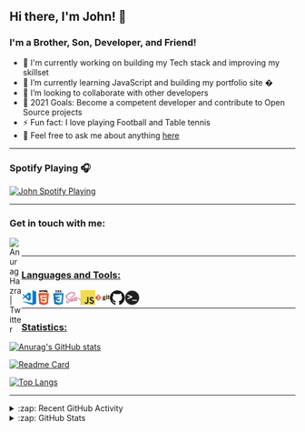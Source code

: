 ## Hi there, I'm John! 👋



### I'm a Brother, Son, Developer, and Friend!

- 🔭 I'm currently working on building my Tech stack and improving my skillset
- 🌱 I’m currently learning JavaScript and building my portfolio site �
- 👯 I’m looking to collaborate with other developers
- 🥅 2021 Goals: Become a competent developer and contribute to Open Source projects
- ⚡ Fun fact: I love playing Football and Table tennis
- 💬 Feel free to ask me about anything [here](https://github.com/okoriejohn/okoriejohn/issues)

<hr />

### Spotify Playing 🎧

[<img src="https://now-playing-codestackr.vercel.app/api/spotify-playing" alt="John Spotify Playing" width="350" />](https://open.spotify.com/user/60b1urgqpeb54zzyujvk0cnky)

<hr />

### Get in touch with me:

<a href="https://twitter.com/anuraghazru">
  <img align="left" alt="Anurag Hazra | Twitter" width="21px" src="https://raw.githubusercontent.com/anuraghazra/anuraghazra/master/assets/twitter.svg" />


<br />
<hr />

### Languages and Tools:

<img align="left" alt="Visual Studio Code" width="26px" src="https://raw.githubusercontent.com/github/explore/80688e429a7d4ef2fca1e82350fe8e3517d3494d/topics/visual-studio-code/visual-studio-code.png" />
<img align="left" alt="HTML5" width="26px" src="https://raw.githubusercontent.com/github/explore/80688e429a7d4ef2fca1e82350fe8e3517d3494d/topics/html/html.png" />
<img align="left" alt="CSS3" width="26px" src="https://raw.githubusercontent.com/github/explore/80688e429a7d4ef2fca1e82350fe8e3517d3494d/topics/css/css.png" />
<img align="left" alt="Sass" width="26px" src="https://raw.githubusercontent.com/github/explore/80688e429a7d4ef2fca1e82350fe8e3517d3494d/topics/sass/sass.png" />
<img align="left" alt="JavaScript" width="26px" src="https://raw.githubusercontent.com/github/explore/80688e429a7d4ef2fca1e82350fe8e3517d3494d/topics/javascript/javascript.png" />
<img align="left" alt="Git" width="26px" src="https://raw.githubusercontent.com/github/explore/80688e429a7d4ef2fca1e82350fe8e3517d3494d/topics/git/git.png" />
<img align="left" alt="GitHub" width="26px" src="https://raw.githubusercontent.com/github/explore/78df643247d429f6cc873026c0622819ad797942/topics/github/github.png" />
<img align="left" alt="Terminal" width="26px" src="https://raw.githubusercontent.com/github/explore/80688e429a7d4ef2fca1e82350fe8e3517d3494d/topics/terminal/terminal.png" />

<br />
<hr />

### Statistics:
![Anurag's GitHub stats](https://github-readme-stats.vercel.app/api?username=Okoriejohn&show_icons=true&theme=dark)

[![Readme Card](https://github-readme-stats.vercel.app/api/pin/?username=Okoriejohn&show_icons=true&theme=dark&repo=github-readme-stats)](https://github.com/Okoriejohn/github-readme-stats)

[![Top Langs](https://github-readme-stats.vercel.app/api/top-langs/?username=Okoriejohn&show_icons=true&theme=dark&layout=compact)](https://github.com/Okoriejohn/github-readme-stats)

<hr />

<details>
  <summary>:zap: Recent GitHub Activity</summary>
  
<!--START_SECTION:activity-->
1. 🗣 Commented on [#1](https://github.com/codeSTACKr/portfolio-sass/issues/1) in [codeSTACKr/portfolio-sass](https://github.com/codeSTACKr/portfolio-sass)
2. 🎉 Merged PR [#1](https://github.com/codeSTACKr/portfolio-sass/pull/1) in [codeSTACKr/portfolio-sass](https://github.com/codeSTACKr/portfolio-sass)
3. 🗣 Commented on [#10](https://github.com/codeSTACKr/codestackr-vscode-theme/issues/10) in [codeSTACKr/codestackr-vscode-theme](https://github.com/codeSTACKr/codestackr-vscode-theme)
4. 🗣 Commented on [#11](https://github.com/codeSTACKr/codestackr-vscode-theme/issues/11) in [codeSTACKr/codestackr-vscode-theme](https://github.com/codeSTACKr/codestackr-vscode-theme)
5. ❌ Closed PR [#1](https://github.com/codeSTACKr/spotify-now-playing/pull/1) in [codeSTACKr/spotify-now-playing](https://github.com/codeSTACKr/spotify-now-playing)
<!--END_SECTION:activity-->

</details>

<details>
  <summary>:zap: GitHub Stats</summary>

 [![Readme Card](https://github-readme-stats.vercel.app/api/pin/?username=Okoriejohn&show_icons=true&theme=dark&repo=github-readme-stats)](https://github.com/Okoriejohn/github-readme-stats)

</details>

[twitter]: https://twitter.com/Okojohn01
[youtube]: https://youtube.com/
[instagram]: https://instagram.com/
[linkedin]: https://linkedin.com/in/okoriejohn

